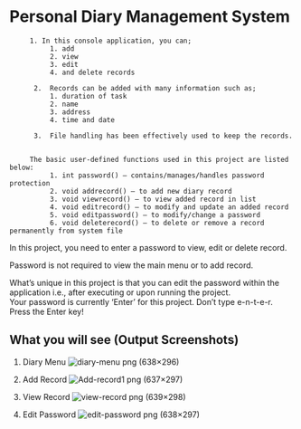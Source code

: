 # Personal Diary Management System

         1. In this console application, you can;
              1. add
              2. view
              3. edit
              4. and delete records
              
          2.  Records can be added with many information such as;
              1. duration of task
              2. name
              3. address
              4. time and date
              
          3.  File handling has been effectively used to keep the records.
          

         The basic user-defined functions used in this project are listed below: 
              1. int password() – contains/manages/handles password protection 
              2. void addrecord() – to add new diary record 
              3. void viewrecord() – to view added record in list 
              4. void editrecord() – to modify and update an added record 
              5. void editpassword() – to modify/change a password 
              6. void deleterecord() – to delete or remove a record permanently from system file 

In this project, you need to enter a password to view, edit or delete record. 

Password is not required to view the main menu or to add record. 

What’s unique in this project is that you can edit the password within the application i.e., after executing or upon running the project.  
Your password is currently ‘Enter’ for this project. Don’t type e-n-t-e-r. Press the Enter key!

## What you will see (Output Screenshots)

1. Diary Menu
![diary-menu png (638×296)](https://user-images.githubusercontent.com/32957478/175782475-d3576ea5-9c0d-40b6-a181-dcde1160a6fe.png)

2. Add Record
![Add-record1 png (637×297)](https://user-images.githubusercontent.com/32957478/175782550-df56b9e6-c1d1-43f1-bd4a-742eb8d5046b.png)

3. View Record
![view-record png (639×298)](https://user-images.githubusercontent.com/32957478/175782619-0a8b4d6b-761e-429f-b8fc-b81b822e97e7.png)

4. Edit Password
![edit-password png (638×297)](https://user-images.githubusercontent.com/32957478/175782666-cf31c961-7a05-4615-857a-44f00878b20b.png)

